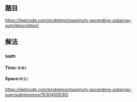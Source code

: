 ## 題目
https://leetcode.com/problems/maximum-ascending-subarray-sum/description/
## 解法
### sum
#### Time: `O(N)`
#### Space:`O(1)`
https://leetcode.com/problems/maximum-ascending-subarray-sum/submissions/1530450030/
